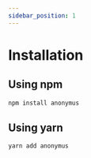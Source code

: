 ```yaml
---
sidebar_position: 1
---
```


# Installation

## Using npm

```bash
npm install anonymus
```

## Using yarn

```bash
yarn add anonymus
```

